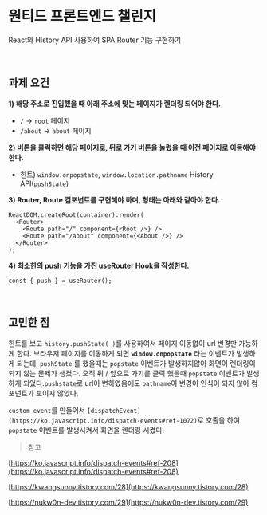# **원티드 프론트엔드 챌린지**
React와 History API 사용하여 SPA Router 기능 구현하기

<br/>

## 과제 요건
**1) 해당 주소로 진입했을 때 아래 주소에 맞는 페이지가 렌더링 되어야 한다.**

- `/` → `root` 페이지
- `/about` → `about` 페이지

**2) 버튼을 클릭하면 해당 페이지로, 뒤로 가기 버튼을 눌렀을 때 이전 페이지로 이동해야 한다.**

- 힌트) `window.onpopstate`, `window.location.pathname` History API(`pushState`)

**3) Router, Route 컴포넌트를 구현해야 하며, 형태는 아래와 같아야 한다.**

```tsx
ReactDOM.createRoot(container).render(
  <Router>
    <Route path="/" component={<Root />} />
    <Route path="/about" component={<About />} />
  </Router>
);
```

**4) 최소한의 push 기능을 가진 useRouter Hook을 작성한다.**

```tsx
const { push } = useRouter();
```
    
<br/>


## 고민한 점

힌트를 보고 `history.pushState( )`를 사용하여서 페이지 이동없이 url 변경만 가능하게 한다. 브라우저 페이지를 이동하게 되면 **`window.onpopstate`** 라는 이벤트가 발생하게 되는데, `pushState` 를 했을때는 `popstate` 이벤트가 발생하지않아 화면이 렌더링이 되지 않는 문제가 생겼다. 오직 뒤 / 앞으로 가기를 클릭 했을때 `popstate` 이벤트가 발생하게 되었다.`pushstate`로 url이 변하였음에도 `pathname`이 변경이 인식이 되지 않아 컴포넌트가 보이지 않았다.

`custom event`를 만들어서 `[dispatchEvent](https://ko.javascript.info/dispatch-events#ref-1072)`로 호출을 하여`popstate` 이벤트를 발생시켜서 화면을 렌더링 시켰다.

> 참고
> 

[https://ko.javascript.info/dispatch-events#ref-208](https://ko.javascript.info/dispatch-events#ref-208)

[https://kwangsunny.tistory.com/28](https://kwangsunny.tistory.com/28)

[https://nukw0n-dev.tistory.com/29](https://nukw0n-dev.tistory.com/29)

